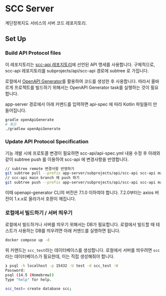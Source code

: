 # SCC Server

계단정복지도 서비스의 서버 코드 레포지토리.

## Set Up

### Build API Protocol files

이 레포지토리는 [scc-api 레포지토리](https://github.com/Stair-Crusher-Club/scc-api)에 선언된 API 명세를 사용합니다.
구체적으로, scc-api 레포지토리를 subprojects/api/scc-api 경로에 subtree 로 가집니다.

로컬에서 [OpenAPI Generator](https://openapi-generator.tech/docs/generators/kotlin/)를 활용하여 코드를 생성한 후 사용합니다.
따라서 올바르게 프로젝트를 빌드하기 위해서는 OpenAPI Generator task를 실행하는 것이 필요합니다.

app-server 경로에서 아래 커맨드를 입력하면 api-spec 에 따라 Kotlin 파일들이 만들어집니다.
```bash
gradle openApiGenerate
# 혹은
./gradlew openApiGenerate
```

### Update API Protocol Specification

기능 개발 시에 프로토콜 변경이 필요하면 scc-api/api-spec.yml 내용 수정 후 아래와 같이 subtree push 를 이용하여 scc-api 에 변경사항을 반영합니다.
```bash
// subtree remote 변경사항 반영하기
git subtree pull --prefix app-server/subprojects/api/scc-api scc-api main
// scc-api main branch 에 push 하기
git subtree push --prefix app-server/subprojects/api/scc-api scc-api main
```

이때 openapi-generator CLI의 버전은 7.1.0 이하여야 합니다. 7.2.0부터는 axios 버전이 1.x.x로 올라가서 호환이 깨집니다.

### 로컬에서 빌드하기 / 서버 띄우기

로컬에서 빌드하거나 서버를 띄우기 위해서는 DB가 필요합니다.
로컬에서 빌드할 때 테스트가 사용하는 DB를 띄우려면 아래 커맨드를 실행하면 됩니다.
```bash
docker compose up -d
```

위 커맨드는 `scc_test`라는 데이터베이스를 생성합니다. 로컬에서 서버를 띄우려면 `scc`라는 데이터베이스가 필요한데, 이는 직접 생성해줘야 합니다.
```bash
❯ psql -h localhost -p 15432 -U test -d scc_test -W
Password: 
psql (14.5 (Homebrew))
Type "help" for help.

scc_test= create database scc;
```
